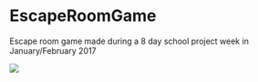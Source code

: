 # EscapeRoomGame

Escape room game made during a 8 day school project week in January/February 2017

![](https://user-images.githubusercontent.com/44677705/71073809-5ba10b00-2181-11ea-8542-8dccc930c28d.png)
